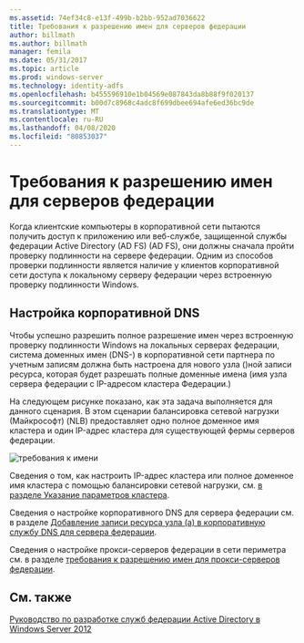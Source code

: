 ```yaml
---
ms.assetid: 74ef34c8-e13f-499b-b2bb-952ad7036622
title: Требования к разрешению имен для серверов федерации
author: billmath
ms.author: billmath
manager: femila
ms.date: 05/31/2017
ms.topic: article
ms.prod: windows-server
ms.technology: identity-adfs
ms.openlocfilehash: b455596910e1b04569e087843da8b88f9f020137
ms.sourcegitcommit: b00d7c8968c4adc8f699dbee694afe6ed36bc9de
ms.translationtype: MT
ms.contentlocale: ru-RU
ms.lasthandoff: 04/08/2020
ms.locfileid: "80853037"
---
```

# <a name="name-resolution-requirements-for-federation-servers"></a>Требования к разрешению имен для серверов федерации

Когда клиентские компьютеры в корпоративной сети пытаются получить доступ к приложению или веб-службе, защищенной службы федерации Active Directory (AD FS) \(AD FS\), они должны сначала пройти проверку подлинности на сервере федерации. Одним из способов проверки подлинности является наличие у клиентов корпоративной сети доступа к локальному серверу федерации через встроенную проверку подлинности Windows.  
  
## <a name="configure-corporate-dns"></a>Настройка корпоративной DNS  
Чтобы успешно разрешить полное разрешение имен через встроенную проверку подлинности Windows на локальных серверах федерации, система доменных имен \(DNS-\) в корпоративной сети партнера по учетным записям должна быть настроена для нового узла \(\)ной записи ресурса, которая будет разрешать полные доменные имена \(имя узла сервера федерации с IP-адресом кластера Федерации.\)  
  
На следующем рисунке показано, как эта задача выполняется для данного сценария. В этом сценарии балансировка сетевой нагрузки (Майкрософт) \(NLB\) предоставляет одно полное доменное имя кластера и один IP-адрес кластера для существующей фермы серверов федерации.  
  
![требования к имени](media/adfs2_deploy_single_fs.gif)  
  
Сведения о том, как настроить IP-адрес кластера или полное доменное имя кластера с помощью балансировки сетевой нагрузки, см. [в разделе Указание параметров кластера](https://go.microsoft.com/fwlink/?LinkId=75282).  
  
Сведения о настройке корпоративного DNS для сервера федерации см. в разделе [Добавление записи ресурса узла &#40;a&#41; в корпоративную службу DNS для сервера федерации](../../ad-fs/deployment/Add-a-Host--A--Resource-Record-to-Corporate-DNS-for-a-Federation-Server.md).  
  
Сведения о настройке прокси-серверов федерации в сети периметра см. в разделе [требования к разрешению имен для прокси-серверов федерации](Name-Resolution-Requirements-for-Federation-Server-Proxies.md).  
  

## <a name="see-also"></a>См. также
[Руководство по разработке служб федерации Active Directory в Windows Server 2012](AD-FS-Design-Guide-in-Windows-Server-2012.md)
